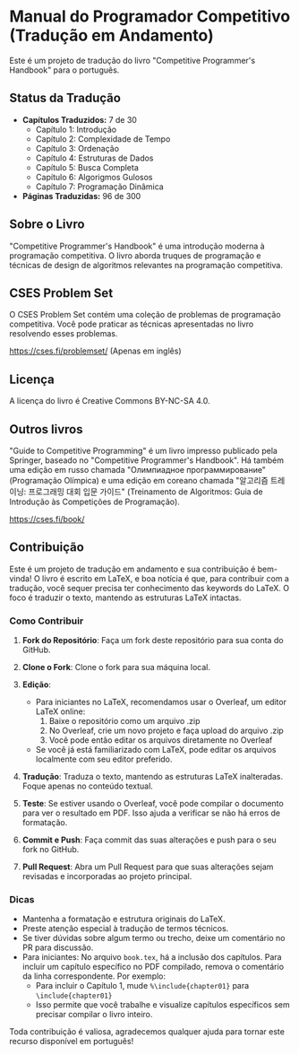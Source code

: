 # Manual do Programador Competitivo (Tradução em Andamento)

Este é um projeto de tradução do livro "Competitive Programmer's Handbook" para o português.

## Status da Tradução

- **Capítulos Traduzidos:** 7 de 30
    - Capítulo 1: Introdução
    - Capítulo 2: Complexidade de Tempo
    - Capítulo 3: Ordenação
    - Capítulo 4: Estruturas de Dados
    - Capítulo 5: Busca Completa
    - Capítulo 6: Algorigmos Gulosos
    - Capítulo 7: Programação Dinâmica
- **Páginas Traduzidas:** 96 de 300

## Sobre o Livro

"Competitive Programmer's Handbook" é uma introdução moderna à programação competitiva.
O livro aborda truques de programação e técnicas de design de algoritmos relevantes na programação competitiva.

## CSES Problem Set

O CSES Problem Set contém uma coleção de problemas de programação competitiva.
Você pode praticar as técnicas apresentadas no livro resolvendo esses problemas.

https://cses.fi/problemset/
(Apenas em inglês)

## Licença

A licença do livro é Creative Commons BY-NC-SA 4.0.

## Outros livros

"Guide to Competitive Programming" é um livro impresso publicado pela Springer, baseado no "Competitive Programmer's Handbook". Há também uma edição em russo chamada "Олимпиадное программирование" (Programação Olímpica) e uma edição em coreano chamada "알고리즘 트레이닝: 프로그래밍 대회 입문 가이드" (Treinamento de Algoritmos: Guia de Introdução às Competições de Programação).

https://cses.fi/book/

## Contribuição

Este é um projeto de tradução em andamento e sua contribuição é bem-vinda! O livro é escrito em LaTeX, e boa notícia é que, para contribuir com a tradução, você sequer precisa ter conhecimento das keywords do LaTeX. O foco é traduzir o texto, mantendo as estruturas LaTeX intactas.

### Como Contribuir

1. **Fork do Repositório**: Faça um fork deste repositório para sua conta do GitHub.

2. **Clone o Fork**: Clone o fork para sua máquina local.

3. **Edição**:
   - Para iniciantes no LaTeX, recomendamos usar o Overleaf, um editor LaTeX online:
     1. Baixe o repositório como um arquivo .zip
     2. No Overleaf, crie um novo projeto e faça upload do arquivo .zip
     3. Você pode então editar os arquivos diretamente no Overleaf
   - Se você já está familiarizado com LaTeX, pode editar os arquivos localmente com seu editor preferido.

4. **Tradução**: Traduza o texto, mantendo as estruturas LaTeX inalteradas. Foque apenas no conteúdo textual.

5. **Teste**: Se estiver usando o Overleaf, você pode compilar o documento para ver o resultado em PDF. Isso ajuda a verificar se não há erros de formatação.

6. **Commit e Push**: Faça commit das suas alterações e push para o seu fork no GitHub.

7. **Pull Request**: Abra um Pull Request para que suas alterações sejam revisadas e incorporadas ao projeto principal.

### Dicas

- Mantenha a formatação e estrutura originais do LaTeX.
- Preste atenção especial à tradução de termos técnicos.
- Se tiver dúvidas sobre algum termo ou trecho, deixe um comentário no PR para discussão.
- Para iniciantes: No arquivo `book.tex`, há a inclusão dos capítulos. Para incluir um capítulo específico no PDF compilado, remova o comentário da linha correspondente. Por exemplo:
  - Para incluir o Capítulo 1, mude `%\include{chapter01}` para `\include{chapter01}`
  - Isso permite que você trabalhe e visualize capítulos específicos sem precisar compilar o livro inteiro.


Toda contribuição é valiosa, agradecemos qualquer ajuda para tornar este recurso disponível em português!
